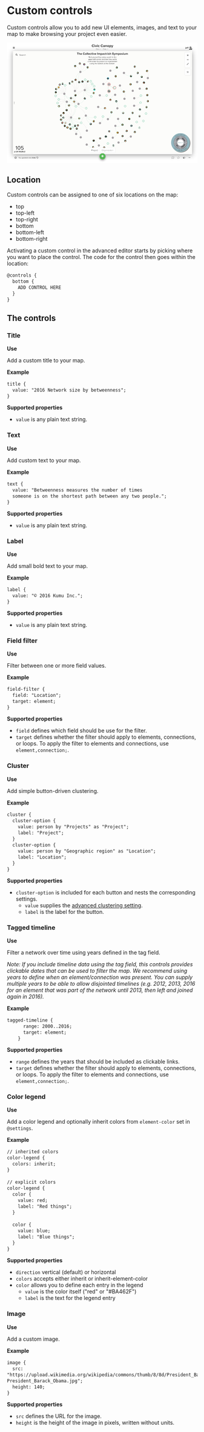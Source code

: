 # Custom controls

Custom controls allow you to add new UI elements, images, and text to your map to make browsing your project even easier.

![Image of a custom control](/images/custom-controls-intro.png)

## Location

Custom controls can be assigned to one of six locations on the map:

* top
* top-left
* top-right
* bottom
* bottom-left
* bottom-right

Activating a custom control in the advanced editor starts by picking where you want to place the control. The code for the control then goes within the location:

```
@controls {
  bottom {
    ADD CONTROL HERE
  }
}
```

## The controls

### Title

**Use**

Add a custom title to your map.

**Example**

```
title {
  value: "2016 Network size by betweenness";
}
```

**Supported properties**

* `value` is any plain text string.

### Text

**Use**

Add custom text to your map.

**Example**

```
text {
  value: "Betweenness measures the number of times
  someone is on the shortest path between any two people.";
}
```

**Supported properties**

* `value` is any plain text string.

### Label

**Use**

Add small bold text to your map.

**Example**

```
label {
  value: "© 2016 Kumu Inc.";
}
```

**Supported properties**

* `value` is any plain text string.

### Field filter

**Use**

Filter between one or more field values.

**Example**

```
field-filter {
  field: "Location";
  target: element;
}
```

**Supported properties**

* `field` defines which field should be use for the filter.
* `target` defines whether the filter should apply to elements, connections, or loops. To apply the filter to elements and connections, use `element,connection;`.

### Cluster

**Use**

Add simple button-driven clustering.

**Example**

```
cluster {
  cluster-option {
    value: person by "Projects" as "Project";
    label: "Project";
  }
  cluster-option {
    value: person by "Geographic region" as "Location";
    label: "Location";
  }
}
```

**Supported properties**

* `cluster-option` is included for each button and nests the corresponding settings.
  * `value` supplies the [advanced clustering setting](/clustering.html#advanced-clustering).
  * `label` is the label for the button.

### Tagged timeline

**Use**

Filter a network over time using years defined in the tag field.

*Note: If you include timeline data using the tag field, this controls provides clickable dates that can be used to filter the map. We recommend using years to define when an element/connection was present. You can supply multiple years to be able to allow disjointed timelines (e.g. 2012, 2013, 2016 for an element that was part of the network until 2013, then left and joined again in 2016).*

**Example**
```
tagged-timeline {
      range: 2000..2016;
      target: element;
    }
```
**Supported properties**

* `range` defines the years that should be included as clickable links.
* `target` defines whether the filter should apply to elements, connections, or loops. To apply the filter to elements and connections, use `element,connection;`.

### Color legend

**Use**

Add a color legend and optionally inherit colors from `element-color` set in `@settings`.

**Example**

```
// inherited colors
color-legend {
  colors: inherit;
}

// explicit colors
color-legend {
  color {
    value: red;
    label: "Red things";
  }

  color {
    value: blue;
    label: "Blue things";
  }
}
```

**Supported properties**

* `direction` vertical (default) or horizontal
* `colors` accepts either inherit or inherit-element-color
* `color` allows you to define each entry in the legend
  * `value` is the color itself ("red" or "#BA462F")
  * `label` is the text for the legend entry

### Image

**Use**

Add a custom image.

**Example**

```
image {
  src: "https://upload.wikimedia.org/wikipedia/commons/thumb/8/8d/President_Barack_Obama.jpg/220px-President_Barack_Obama.jpg";
  height: 140;
}
```

**Supported properties**

* `src` defines the URL for the image.
* `height` is the height of the image in pixels, written without units.
